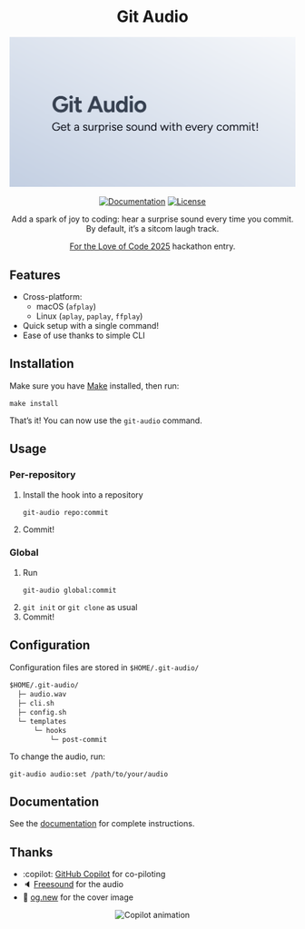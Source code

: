 <div align="center">

# Git Audio

[![Cover image](./cover.svg)](https://git-audio.nhan.dev)

[![Documentation](https://img.shields.io/badge/Documentation-none?style=for-the-badge&cacheSeconds=86400)](https://git-audio.nhan.dev)
[![License](https://img.shields.io/github/license/dnhn/gca?style=for-the-badge)](./license)

Add a spark of joy to coding: hear a surprise sound every time you commit. By default, it’s a sitcom laugh track.

[For the Love of Code 2025](https://gh.io/ftloc) hackathon entry.

</div>

## Features

- Cross-platform:
  - macOS (`afplay`)
  - Linux (`aplay`, `paplay`, `ffplay`)
- Quick setup with a single command!
- Ease of use thanks to simple CLI

## Installation

Make sure you have [Make](https://www.gnu.org/software/make) installed, then run:

```shell
make install
```

That’s it! You can now use the `git-audio` command.

## Usage

### Per-repository

1. Install the hook into a repository
   ```shell
   git-audio repo:commit
   ```
1. Commit!

### Global

1. Run
   ```shell
   git-audio global:commit
   ```
1. `git init` or `git clone` as usual
1. Commit!

## Configuration

Configuration files are stored in `$HOME/.git-audio/`

```
$HOME/.git-audio/
  ├─ audio.wav
  ├─ cli.sh
  ├─ config.sh
  └─ templates
      └─ hooks
          └─ post-commit
```

To change the audio, run:

```shell
git-audio audio:set /path/to/your/audio
```

## Documentation

See the [documentation](https://git-audio.nhan.dev) for complete instructions.

## Thanks

- :copilot: [GitHub Copilot](https://gh.io/copilot) for co-piloting
- 🔈 [Freesound](https://freesound.org/s/324894) for the audio
- 📔 [og.new](https://og.new) for the cover image

<div align="center">
<img src="https://github.blog/wp-content/uploads/2025/05/leereilly-copilot.gif" alt="Copilot animation" width="250" height="315">
</div>
